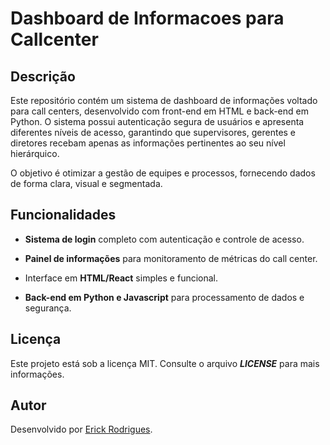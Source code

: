 # Dashboard de Informacoes para Callcenter

## Descrição

Este repositório contém um sistema de dashboard de informações voltado para call centers, desenvolvido com front-end em HTML e back-end em Python.
O sistema possui autenticação segura de usuários e apresenta diferentes níveis de acesso, garantindo que supervisores, gerentes e diretores recebam apenas as informações pertinentes ao seu nível hierárquico.

O objetivo é otimizar a gestão de equipes e processos, fornecendo dados de forma clara, visual e segmentada.

## Funcionalidades

- **Sistema de login** completo com autenticação e controle de acesso.

- **Painel de informações** para monitoramento de métricas do call center.

- Interface em **HTML/React** simples e funcional.

- **Back-end em Python e Javascript** para processamento de dados e segurança.

## Licença

Este projeto está sob a licença MIT. Consulte o arquivo **_LICENSE_** para mais informações.

## Autor

Desenvolvido por [Erick Rodrigues](https://github.com/erickki).
